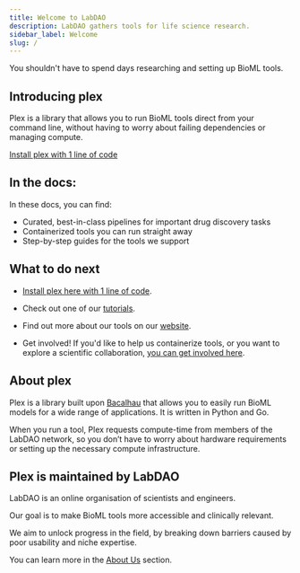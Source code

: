 ```yaml
---
title: Welcome to LabDAO
description: LabDAO gathers tools for life science research.
sidebar_label: Welcome
slug: /
---
```


You shouldn't have to spend days researching and setting up BioML tools.

## Introducing plex
Plex is a library that allows you to run BioML tools direct from your command line, without having to worry about failing dependencies or managing compute.

[Install plex with 1 line of code](quickstart/installation)

## In the docs:
In these docs, you can find:

- Curated, best-in-class pipelines for important drug discovery tasks
- Containerized tools you can run straight away
- Step-by-step guides for the tools we support

## What to do next

- [Install plex here with 1 line of code](quickstart/installation).

- Check out one of our [tutorials](tutorials/tutorials.md).

- Find out more about our tools on our [website](https://labdao.xyz/tools).

- Get involved! If you'd like to help us containerize tools, or you want to explore a scientific collaboration, [you can get involved here](../about-us/mission.md).

## About plex

Plex is a library built upon [Bacalhau](https://docs.bacalhau.org/) that allows you to easily run BioML models for a wide range of applications. It is written in Python and Go.

When you run a tool, Plex requests compute-time from members of the LabDAO network, so you don’t have to worry about hardware requirements or setting up the necessary compute infrastructure.

## Plex is maintained by LabDAO

LabDAO is an online organisation of scientists and engineers. 

Our goal is to make BioML tools more accessible and clinically relevant. 

We aim to unlock progress in the field, by breaking down barriers caused by poor usability and niche expertise.

You can learn more in the [About Us](../about-us/mission.md) section.


